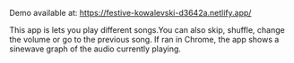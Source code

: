 Demo available at: https://festive-kowalevski-d3642a.netlify.app/

This app is lets you play different songs.You can also skip, shuffle, change the volume or go to the previous song.
If ran in Chrome, the app shows a sinewave graph of the audio currently playing.
